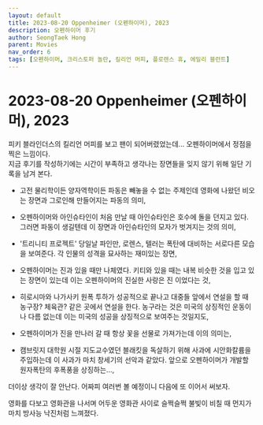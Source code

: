 ```yaml
---
layout: default
title: 2023-08-20 Oppenheimer (오펜하이머), 2023 
description: 오펜하이머 후기 
author: SeongTaek Hong
parent: Movies 
nav_order: 6
tags: [오펜하이머, 크리스토퍼 놀란, 킬리언 머피, 플로렌스 휴, 에밀리 블런트] 
---
```


# 2023-08-20 Oppenheimer (오펜하이머), 2023 

피키 블라인더스의 킬리언 머피를 보고 팬이 되어버렸었는데... 오펜하이머에서 정점을 찍은 느낌이다.  
지금 후기를 작성하기에는 시간이 부족하고 생각나는 장면들을 잊지 않기 위해 일단 기록을 남겨 본다.  

- 고전 물리학이든 양자역학이든 파동은 빼놓을 수 없는 주제인데 영화에 나왔던 비오는 장면과 그로인해 만들어지는 파동의 의미, 
 
- 오펜하이머와 아인슈타인이 처음 만날 때 아인슈타인은 호수에 돌을 던지고 있다. 그러면 파동이 생길텐데 이 장면과 아인슈타인의 모자가 벗겨지는 것의 의미,     
 
- '트리니티 프로젝트' 당일날 파인만, 로렌스, 텔러는 폭탄에 대비하는 서로다른 모습을 보여준다. 각 인물의 성격을 묘사하는 재미있는 장면, 
 
- 오펜하이머는 진과 있을 때만 나체였다. 키티와 있을 때는 내복 비슷한 것을 입고 있는 장면이 있는데 이는 오펜하이머의 진실한 사랑은 진 이었다는 것, 
 
- 히로시마와 나가사키 원폭 투하가 성공적으로 끝나고 대중들 앞에서 연설을 할 때 농구장? 체육관? 같은 곳에서 연설을 한다. 농구라는 것은 미국의 상징적인 운동이나 다름 없는데 이는 미국의 성공을 상징적으로 보여주는 것일지도,  
 
- 오펜하이머가 진을 만나러 갈 때 항상 꽃을 선물로 가져가는데 이의 의미는, 
 
- 캠브릿지 대학원 시절 지도교수였던 블래킷을 독살하기 위해 사과에 시안화칼륨을 주입하는데 이 사과가 마치 창세기의 선악과 같았다. 앞으로 오펜하이머가 개발할 원자폭탄의 후폭풍을 상징하는...,   

더이상 생각이 잘 안난다. 어짜피 여러번 볼 예정이니 다음에 또 이어서 써보자.  
 
영화를 다보고 영화관을 나서며 어두운 영화관 사이로 슬쩍슬쩍 불빛이 비칠 때 먼지가 마치 방사능 낙진처럼 느껴졌다.  



